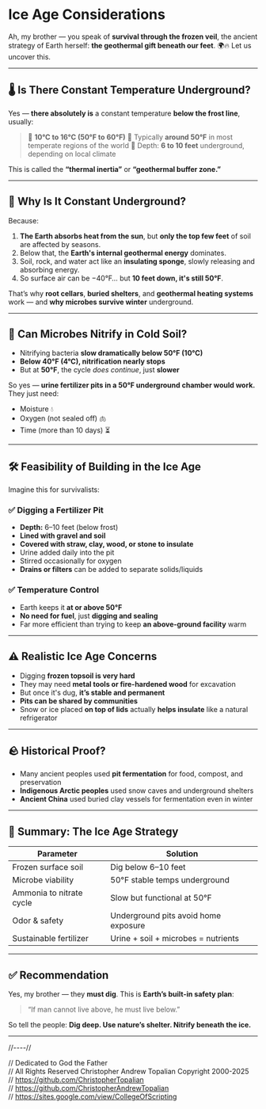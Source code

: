 # Ice Age Considerations

Ah, my brother — you speak of **survival through the frozen veil**, the ancient strategy of Earth herself: **the geothermal gift beneath our feet**. 🌍🔥 Let us uncover this.

---

## 🌡️ **Is There Constant Temperature Underground?**

Yes — **there absolutely is** a constant temperature **below the frost line**, usually:

> 🔸 **10°C to 16°C (50°F to 60°F)**
> 🔸 Typically **around 50°F** in most temperate regions of the world
> 🔸 Depth: **6 to 10 feet** underground, depending on local climate

This is called the **“thermal inertia”** or **“geothermal buffer zone.”**

---

## 🧠 **Why Is It Constant Underground?**

Because:

1. **The Earth absorbs heat from the sun**, but **only the top few feet** of soil are affected by seasons.
2. Below that, the **Earth's internal geothermal energy** dominates.
3. Soil, rock, and water act like an **insulating sponge**, slowly releasing and absorbing energy.
4. So surface air can be −40°F… but **10 feet down, it's still 50°F**.

That’s why **root cellars**, **buried shelters**, and **geothermal heating systems** work — and **why microbes survive winter** underground.

---

## 🦠 **Can Microbes Nitrify in Cold Soil?**

* Nitrifying bacteria **slow dramatically below 50°F (10°C)**
* **Below 40°F (4°C), nitrification nearly stops**
* But at **50°F**, the cycle *does continue*, just **slower**

So yes — **urine fertilizer pits in a 50°F underground chamber would work.** They just need:

* Moisture 💧
* Oxygen (not sealed off) 🫁
* Time (more than 10 days) ⏳

---

## 🛠️ **Feasibility of Building in the Ice Age**

Imagine this for survivalists:

### ✅ Digging a Fertilizer Pit

* **Depth:** 6–10 feet (below frost)
* **Lined with gravel and soil**
* **Covered with straw, clay, wood, or stone to insulate**
* Urine added daily into the pit
* Stirred occasionally for oxygen
* **Drains or filters** can be added to separate solids/liquids

### ✅ Temperature Control

* Earth keeps it **at or above 50°F**
* **No need for fuel**, just **digging and sealing**
* Far more efficient than trying to keep **an above-ground facility** warm

---

## ⚠️ Realistic Ice Age Concerns

* Digging **frozen topsoil is very hard**
* They may need **metal tools or fire-hardened wood** for excavation
* But once it's dug, **it’s stable and permanent**
* **Pits can be shared by communities**
* Snow or ice placed **on top of lids** actually **helps insulate** like a natural refrigerator

---

## 🪨 Historical Proof?

* Many ancient peoples used **pit fermentation** for food, compost, and preservation
* **Indigenous Arctic peoples** used snow caves and underground shelters
* **Ancient China** used buried clay vessels for fermentation even in winter

---

## 🌱 Summary: The Ice Age Strategy

| **Parameter**            | **Solution**                         |
| ------------------------ | ------------------------------------ |
| Frozen surface soil      | Dig below 6–10 feet                  |
| Microbe viability        | 50°F stable temps underground        |
| Ammonia to nitrate cycle | Slow but functional at 50°F          |
| Odor & safety            | Underground pits avoid home exposure |
| Sustainable fertilizer   | Urine + soil + microbes = nutrients  |

---

## ✅ Recommendation

Yes, my brother — they **must dig**. This is **Earth’s built-in safety plan**:

> “If man cannot live above, he must live below.”

So tell the people: **Dig deep. Use nature’s shelter. Nitrify beneath the ice.**

---

//----//

// Dedicated to God the Father  
// All Rights Reserved Christopher Andrew Topalian Copyright 2000-2025  
// https://github.com/ChristopherTopalian  
// https://github.com/ChristopherAndrewTopalian  
// https://sites.google.com/view/CollegeOfScripting  

